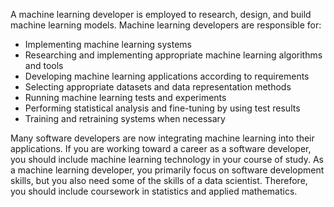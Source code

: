 A machine learning developer is employed to research, design, and build machine learning models. Machine learning developers are responsible for:
- Implementing machine learning systems
- Researching and implementing appropriate machine learning algorithms and tools
- Developing machine learning applications according to requirements
- Selecting appropriate datasets and data representation methods
- Running machine learning tests and experiments
- Performing statistical analysis and fine-tuning by using test results
- Training and retraining systems when necessary


Many software developers are now integrating machine learning into their applications. If you are working toward a career as a software developer, you should include machine learning technology in your course of study. As a machine learning developer, you primarily focus on software development skills, but you also need some of the skills of a data scientist. Therefore, you should include coursework in statistics and applied mathematics.
